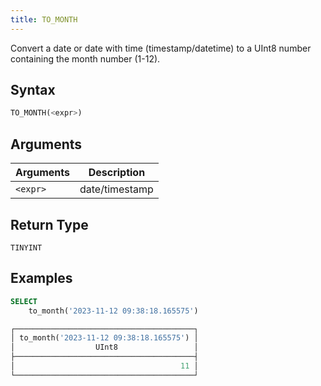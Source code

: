 ```yaml
---
title: TO_MONTH
---
```


Convert a date or date with time (timestamp/datetime) to a UInt8 number containing the month number (1-12).

## Syntax

```sql
TO_MONTH(<expr>)
```

## Arguments

| Arguments | Description    |
|-----------|----------------|
| `<expr>`  | date/timestamp |

## Return Type

 `TINYINT`

## Examples

```sql
SELECT
    to_month('2023-11-12 09:38:18.165575')

┌────────────────────────────────────────┐
│ to_month('2023-11-12 09:38:18.165575') │
│                  UInt8                 │
├────────────────────────────────────────┤
│                                     11 │
└────────────────────────────────────────┘
```
